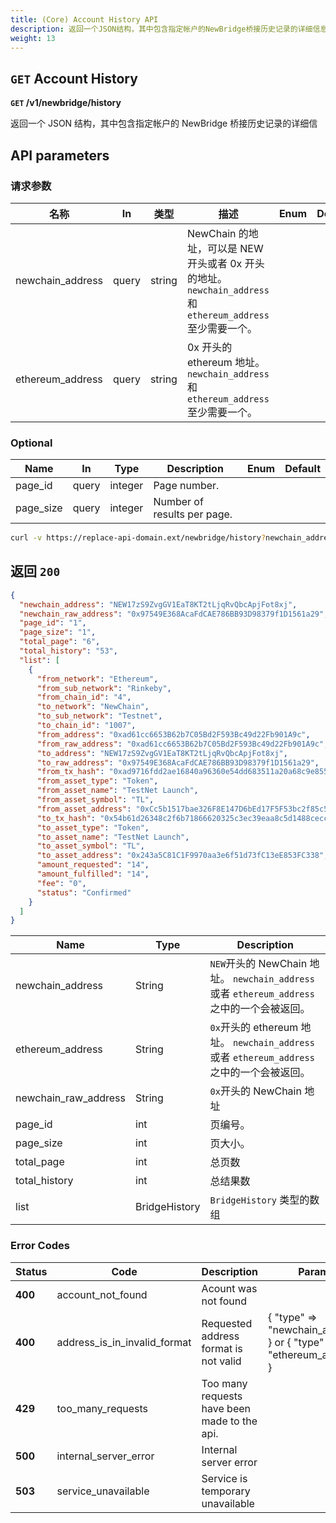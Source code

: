 ```yaml
---
title: (Core) Account History API
description: 返回一个JSON结构，其中包含指定帐户的NewBridge桥接历史记录的详细信息
weight: 13
---
```


## `GET` Account History

**`GET` /v1/newbridge/history**

返回一个 JSON 结构，其中包含指定帐户的 NewBridge 桥接历史记录的详细信

## API parameters

### 请求参数

| 名称             | In    | 类型   | 描述                                                                                                        | Enum | Default |
| ---------------- | ----- | ------ | ----------------------------------------------------------------------------------------------------------- | ---- | ------- |
| newchain_address | query | string | NewChain 的地址，可以是 NEW 开头或者 0x 开头的地址。`newchain_address` 和 `ethereum_address` 至少需要一个。 |      |         |
| ethereum_address | query | string | 0x 开头的 ethereum 地址。`newchain_address` 和 `ethereum_address` 至少需要一个。                            |      |         |

### Optional

| **Name**  | **In** | **Type** | **Description**             | **Enum** | **Default** |
| --------- | ------ | -------- | --------------------------- | -------- | ----------- |
| page_id   | query  | integer  | Page number.                |          |             |
| page_size | query  | integer  | Number of results per page. |          |             |

```bash
curl -v https://replace-api-domain.ext/newbridge/history?newchain_address=0x97549E368AcaFdCAE786BB93D98379f1D1561a29&page_size=1
```

## 返回 `200`

```json
{
  "newchain_address": "NEW17zS9ZvgGV1EaT8KT2tLjqRvQbcApjFot8xj",
  "newchain_raw_address": "0x97549E368AcaFdCAE786BB93D98379f1D1561a29",
  "page_id": "1",
  "page_size": "1",
  "total_page": "6",
  "total_history": "53",
  "list": [
    {
      "from_network": "Ethereum",
      "from_sub_network": "Rinkeby",
      "from_chain_id": "4",
      "to_network": "NewChain",
      "to_sub_network": "Testnet",
      "to_chain_id": "1007",
      "from_address": "0xad61cc6653B62b7C05Bd2F593Bc49d22Fb901A9c",
      "from_raw_address": "0xad61cc6653B62b7C05Bd2F593Bc49d22Fb901A9c",
      "to_address": "NEW17zS9ZvgGV1EaT8KT2tLjqRvQbcApjFot8xj",
      "to_raw_address": "0x97549E368AcaFdCAE786BB93D98379f1D1561a29",
      "from_tx_hash": "0xad9716fdd2ae16840a96360e54dd683511a20a68c9e855c58ea333a3930206b2",
      "from_asset_type": "Token",
      "from_asset_name": "TestNet Launch",
      "from_asset_symbol": "TL",
      "from_asset_address": "0xCc5b1517bae326F8E147D6bEd17F5F53bc2f85c5",
      "to_tx_hash": "0x54b61d26348c2f6b71866620325c3ec39eaa8c5d1488cecc7f5b28422583bcc9",
      "to_asset_type": "Token",
      "to_asset_name": "TestNet Launch",
      "to_asset_symbol": "TL",
      "to_asset_address": "0x243a5C81C1F9970aa3e6f51d73fC13eE853FC338",
      "amount_requested": "14",
      "amount_fulfilled": "14",
      "fee": "0",
      "status": "Confirmed"
    }
  ]
}
```

| **Name**             | **Type**      | **Description**                                                                             |
| -------------------- | ------------- | ------------------------------------------------------------------------------------------- |
| newchain_address     | String        | `NEW`开头的 NewChain 地址。 `newchain_address` 或者 `ethereum_address` 之中的一个会被返回。 |
| ethereum_address     | String        | `0x`开头的 ethereum 地址。 `newchain_address` 或者 `ethereum_address` 之中的一个会被返回。  |
| newchain_raw_address | String        | `0x`开头的 NewChain 地址                                                                    |
| page_id              | int           | 页编号。                                                                                    |
| page_size            | int           | 页大小。                                                                                    |
| total_page           | int           | 总页数                                                                                      |
| total_history        | int           | 总结果数                                                                                    |
| list                 | BridgeHistory | `BridgeHistory` 类型的数组                                                                  |

### Error Codes

| **Status** | **Code**                     | **Description**                              | **Params**                                                           |
| ---------- | ---------------------------- | -------------------------------------------- | -------------------------------------------------------------------- |
| **400**    | account_not_found            | Acount was not found                         |                                                                      |
| **400**    | address_is_in_invalid_format | Requested address format is not valid        | { "type" => "newchain_address" } or { "type" => "ethereum_address" } |
| **429**    | too_many_requests            | Too many requests have been made to the api. |                                                                      |
| **500**    | internal_server_error        | Internal server error                        |                                                                      |
| **503**    | service_unavailable          | Service is temporary unavailable             |                                                                      |

